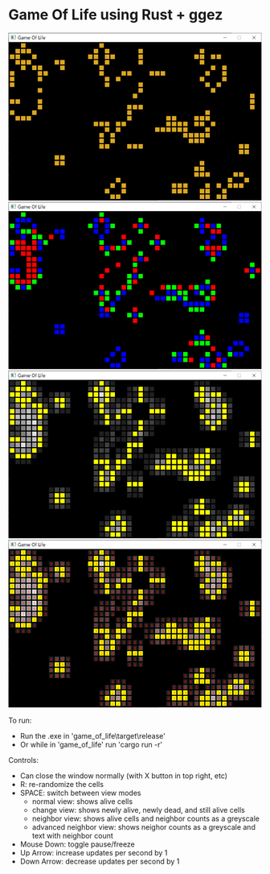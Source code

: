 # Game Of Life using Rust + ggez

![Normal View](https://github.com/LelsersLasers/GameOfLife/raw/main/ggez/Showcase/normalView.PNG)
![Difference View](https://github.com/LelsersLasers/GameOfLife/raw/main/ggez/Showcase/differenceView.PNG)
![Neighbors View](https://github.com/LelsersLasers/GameOfLife/raw/main/ggez/Showcase/neighborsView.PNG)
![Neighbors Advanced View](https://github.com/LelsersLasers/GameOfLife/raw/main/ggez/Showcase/advancedView.PNG)

To run:
- Run the .exe in 'game_of_life\target\release'
- Or while in 'game_of_life' run 'cargo run -r'

Controls:
- Can close the window normally (with X button in top right, etc)
- R: re-randomize the cells
- SPACE: switch between view modes
	- normal view: shows alive cells
	- change view: shows newly alive, newly dead, and still alive cells
	- neighbor view: shows alive cells and neighbor counts as a greyscale
	- advanced neighbor view: shows neighor counts as a greyscale and text with neighbor count
- Mouse Down: toggle pause/freeze
- Up Arrow: increase updates per second by 1
- Down Arrow: decrease updates per second by 1
